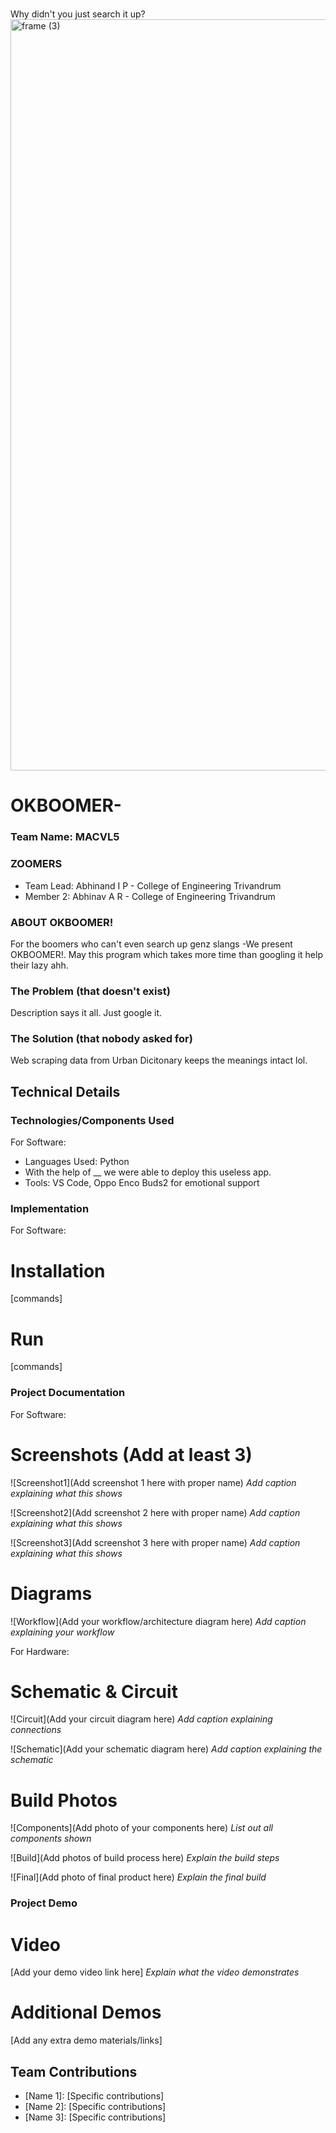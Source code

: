 # 
Why didn't you just search it up? 
<img width="3188" height="1202" alt="frame (3)" src="https://github.com/user-attachments/assets/517ad8e9-ad22-457d-9538-a9e62d137cd7" />


# OKBOOMER- 

### Team Name: MACVL5


### ZOOMERS
- Team Lead: Abhinand I P - College of Engineering Trivandrum
- Member 2: Abhinav A R - College of Engineering Trivandrum

### ABOUT OKBOOMER!
For the boomers who can't even search up genz slangs -We present OKBOOMER!. May this program which takes more time than googling it help their lazy ahh.

### The Problem (that doesn't exist)
Description says it all. Just google it.

### The Solution (that nobody asked for)
Web scraping data from Urban Dicitonary keeps the meanings intact lol.

## Technical Details
### Technologies/Components Used
For Software:
- Languages Used: Python
- With the help of __ we were able to deploy this useless app.
- Tools: VS Code, Oppo Enco Buds2 for emotional support

### Implementation
For Software:
# Installation
[commands]

# Run
[commands]

### Project Documentation
For Software:

# Screenshots (Add at least 3)
![Screenshot1](Add screenshot 1 here with proper name)
*Add caption explaining what this shows*

![Screenshot2](Add screenshot 2 here with proper name)
*Add caption explaining what this shows*

![Screenshot3](Add screenshot 3 here with proper name)
*Add caption explaining what this shows*

# Diagrams
![Workflow](Add your workflow/architecture diagram here)
*Add caption explaining your workflow*

For Hardware:

# Schematic & Circuit
![Circuit](Add your circuit diagram here)
*Add caption explaining connections*

![Schematic](Add your schematic diagram here)
*Add caption explaining the schematic*

# Build Photos
![Components](Add photo of your components here)
*List out all components shown*

![Build](Add photos of build process here)
*Explain the build steps*

![Final](Add photo of final product here)
*Explain the final build*

### Project Demo
# Video
[Add your demo video link here]
*Explain what the video demonstrates*

# Additional Demos
[Add any extra demo materials/links]

## Team Contributions
- [Name 1]: [Specific contributions]
- [Name 2]: [Specific contributions]
- [Name 3]: [Specific contributions]
